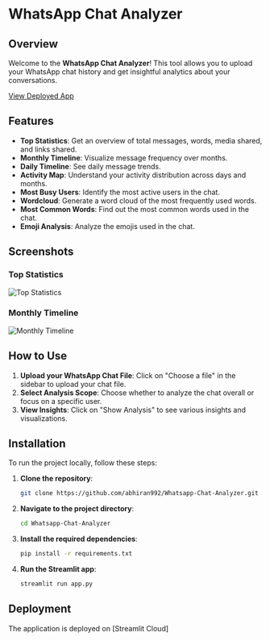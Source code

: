 # WhatsApp Chat Analyzer

## Overview

Welcome to the **WhatsApp Chat Analyzer**! This tool allows you to upload your WhatsApp chat history and get insightful analytics about your conversations.

[View Deployed App](https://abhiran992-whatsapp-chat-analyzer-app-ruvchs.streamlit.app/)

## Features

- **Top Statistics**: Get an overview of total messages, words, media shared, and links shared.
- **Monthly Timeline**: Visualize message frequency over months.
- **Daily Timeline**: See daily message trends.
- **Activity Map**: Understand your activity distribution across days and months.
- **Most Busy Users**: Identify the most active users in the chat.
- **Wordcloud**: Generate a word cloud of the most frequently used words.
- **Most Common Words**: Find out the most common words used in the chat.
- **Emoji Analysis**: Analyze the emojis used in the chat.

## Screenshots

### Top Statistics
![Top Statistics](path-to-your-screenshot1)

### Monthly Timeline
![Monthly Timeline](path-to-your-screenshot2)

## How to Use

1. **Upload your WhatsApp Chat File**: Click on "Choose a file" in the sidebar to upload your chat file.
2. **Select Analysis Scope**: Choose whether to analyze the chat overall or focus on a specific user.
3. **View Insights**: Click on "Show Analysis" to see various insights and visualizations.

## Installation

To run the project locally, follow these steps:

1. **Clone the repository**:
    ```bash
    git clone https://github.com/abhiran992/Whatsapp-Chat-Analyzer.git
    ```

2. **Navigate to the project directory**:
    ```bash
    cd Whatsapp-Chat-Analyzer
    ```

3. **Install the required dependencies**:
    ```bash
    pip install -r requirements.txt
    ```

4. **Run the Streamlit app**:
    ```bash
    streamlit run app.py
    ```

## Deployment

The application is deployed on [Streamlit Cloud]



